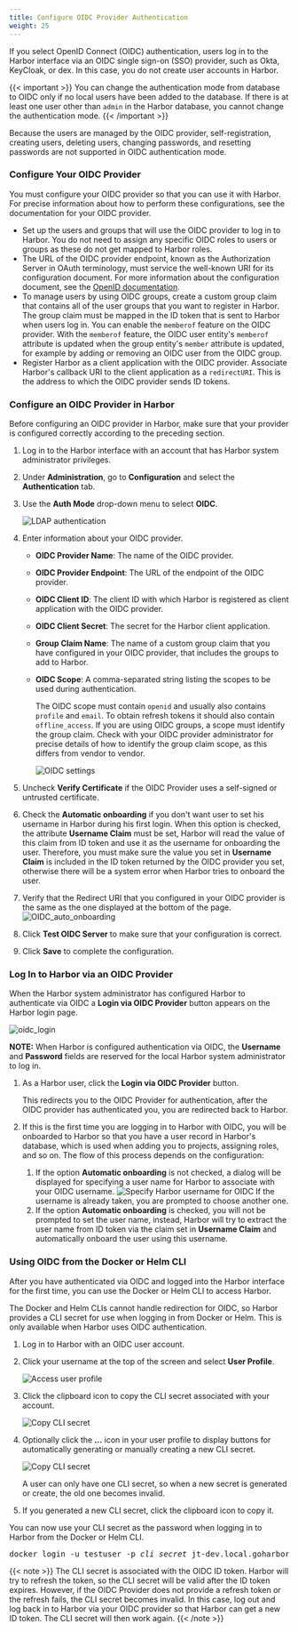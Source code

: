 ```yaml
---
title: Configure OIDC Provider Authentication
weight: 25
---
```


If you select OpenID Connect (OIDC) authentication, users log in to the Harbor interface via an OIDC single sign-on (SSO) provider, such as Okta, KeyCloak, or dex. In this case, you do not create user accounts in Harbor.

{{< important >}}
You can change the authentication mode from database to OIDC only if no local users have been added to the database. If there is at least one user other than `admin` in the Harbor database, you cannot change the authentication mode.
{{< /important >}}

Because the users are managed by the OIDC provider, self-registration, creating users, deleting users, changing passwords, and resetting passwords are not supported in OIDC authentication mode.

### Configure Your OIDC Provider

You must configure your OIDC provider so that you can use it with Harbor. For precise information about how to perform these configurations, see the documentation for your OIDC provider.

- Set up the users and groups that will use the OIDC provider to log in to Harbor. You do not need to assign any specific OIDC roles to users or groups as these do not get mapped to Harbor roles.
- The URL of the OIDC provider endpoint, known as the Authorization Server in OAuth terminology, must service the well-known URI for its configuration document. For more information about the configuration document, see the [OpenID documentation](https://openid.net/specs/openid-connect-discovery-1_0.html#ProviderConfigurationRequest).
- To manage users by using OIDC groups, create a custom group claim that contains all of the user groups that you want to register in Harbor. The group claim must be mapped in the ID token that is sent to Harbor when users log in. You can enable the `memberof` feature on the OIDC provider. With the `memberof` feature, the OIDC user entity's `memberof` attribute is updated when the group entity's `member` attribute is updated, for example by adding or removing an OIDC user from the OIDC group.
- Register Harbor as a client application with the OIDC provider. Associate Harbor's callback URI to the client application as a `redirectURI`. This is the address to which the OIDC provider sends ID tokens.

### Configure an OIDC Provider in Harbor

Before configuring an OIDC provider in Harbor, make sure that your provider is configured correctly according to the preceding section.

1. Log in to the Harbor interface with an account that has Harbor system administrator privileges.
1. Under **Administration**, go to **Configuration** and select the **Authentication** tab.
1. Use the **Auth Mode** drop-down menu to select **OIDC**.

   ![LDAP authentication](../../../img/select-oidc-auth.png)
1. Enter information about your OIDC provider.   

   - **OIDC Provider Name**: The name of the OIDC provider.
   - **OIDC Provider Endpoint**: The URL of the endpoint of the OIDC provider.
   - **OIDC Client ID**: The client ID with which Harbor is registered as  client application with the OIDC provider.
   - **OIDC Client Secret**: The secret for the Harbor client application.
   - **Group Claim Name**: The name of a custom group claim that you have configured in your OIDC provider, that includes the groups to add to Harbor.
   - **OIDC Scope**: A comma-separated string listing the scopes to be used during authentication. 
   
       The OIDC scope must contain `openid` and usually also contains `profile` and `email`. To obtain refresh tokens it should also contain `offline_access`. If you are using OIDC groups, a scope must identify the group claim. Check with your OIDC provider administrator for precise details of how to identify the group claim scope, as this differs from vendor to vendor.
       
       ![OIDC settings](../../../img/oidc-auth-setting.png)
1. Uncheck **Verify Certificate** if the OIDC Provider uses a self-signed or untrusted certificate.
1. Check the **Automatic onboarding** if you don't want user to set his username in Harbor during his first login.  When this option is checked, the attribute **Username Claim** must be set, Harbor will read the value of this claim from ID token and use it as the username for onboarding the user.  Therefore, you must make sure the value you set in **Username Claim** is included in the ID token returned by the OIDC provider you set, otherwise there will be a system error when Harbor tries to onboard the user.
1. Verify that the Redirect URI that you configured in your OIDC provider is the same as the one displayed at the bottom of the page. 
       ![OIDC_auto_onboarding](../../../img/oidc-cert-verifi-auto-onboard.png)
1. Click **Test OIDC Server** to make sure that your configuration is correct.
1. Click **Save** to complete the configuration.

### Log In to Harbor via an OIDC Provider

When the Harbor system administrator has configured Harbor to authenticate via OIDC a **Login via OIDC Provider** button appears on the Harbor login page.  

![oidc_login](../../../img/oidc-login.png)

**NOTE:** When Harbor is configured authentication via OIDC, the **Username** and **Password** fields are reserved for the local Harbor system administrator to log in.
    
1. As a Harbor user, click the **Login via OIDC Provider** button.
 
   This redirects you to the OIDC Provider for authentication, after the OIDC provider has authenticated you, you are redirected back to Harbor. 
1. If this is the first time you are logging in to Harbor with OIDC, you will be onboarded to Harbor so that you have a user record in Harbor's database, which is used when adding you to projects, assigning roles, and so on.  The flow of this process depends on the configuration:
   1.  If the option **Automatic onboarding** is not checked, a dialog will be displayed for specifying a user name for Harbor to associate with your OIDC username.
       ![Specify Harbor username for OIDC](../../../img/oidc-onboard-dlg.png)
       If the username is already taken, you are prompted to choose another one.
   2.  If the option **Automatic onboarding** is checked, you will not be prompted to set the user name, instead, Harbor will try to extract the user name from ID token via the claim set in **Username Claim** and automatically onboard the user using this username.

### Using OIDC from the Docker or Helm CLI

After you have authenticated via OIDC and logged into the Harbor interface for the first time, you can use the Docker or Helm CLI to access Harbor.

The Docker and Helm CLIs cannot handle redirection for OIDC, so Harbor provides a CLI secret for use when logging in from Docker or Helm. This is only available when Harbor uses OIDC authentication.  

1. Log in to Harbor with an OIDC user account.
1. Click your username at the top of the screen and select **User Profile**.

   ![Access user profile](../../../img/user-profile.png)
1. Click the clipboard icon to copy the CLI secret associated with your account.

   ![Copy CLI secret](../../../img/profile-dlg.png)
1. Optionally click the **...** icon in your user profile to display buttons for automatically generating or manually creating a new CLI secret.

   ![Copy CLI secret](../../../img/generate-create-new-secret.png) 

   A user can only have one CLI secret, so when a new secret is generated or create, the old one becomes invalid.
1. If you generated a new CLI secret, click the clipboard icon to copy it.

You can now use your CLI secret as the password when logging in to Harbor from the Docker or Helm CLI.

<pre>
docker login -u testuser -p <i>cli_secret</i> jt-dev.local.goharbor.io
</pre>

{{< note >}}
The CLI secret is associated with the OIDC ID token. Harbor will try to refresh the token, so the CLI secret will be valid after the ID token expires. However, if the OIDC Provider does not provide a refresh token or the refresh fails, the CLI secret becomes invalid. In this case, log out and log back in to Harbor via your OIDC provider so that Harbor can get a new ID token. The CLI secret will then work again.
{{< /note >}}
